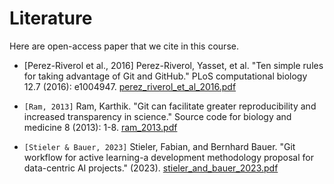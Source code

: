 # Literature

Here are open-access paper that we cite in this course.

- [Perez-Riverol et al., 2016] Perez-Riverol, Yasset, et al. "Ten simple rules for taking advantage of Git and GitHub." PLoS computational biology 12.7 (2016): e1004947.
  [perez_riverol_et_al_2016.pdf](perez_riverol_et_al_2016.pdf)

- `[Ram, 2013]` Ram, Karthik.
  "Git can facilitate greater reproducibility and increased transparency in science."
  Source code for biology and medicine 8 (2013): 1-8.
  [ram_2013.pdf](ram_2013.pdf)

- `[Stieler & Bauer, 2023]` Stieler, Fabian, and Bernhard Bauer. "Git workflow for active learning-a development methodology proposal for data-centric AI projects." (2023).
  [stieler_and_bauer_2023.pdf](stieler_and_bauer_2023.pdf)

